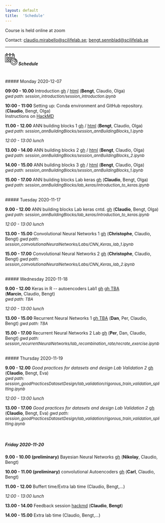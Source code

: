 ```yaml
---
layout: default
title:  'Schedule'
---
```


Course is held online at zoom

Contact: [claudio.mirabello@scilifelab.se](claudio.mirabello@scilifelab.se); [bengt.sennblad@scilifelab.se](bengt.sennblad@scilifelab.se)

----

##### <img border="0" src="icons/schedule-02.svg" width="40" height="40"> Schedule
<br/>
##### Monday 2020-12-07

**09:00 - 10.00** Introduction
[gh](https://github.com/NBISweden/workshop-neural-nets-and-deep-learning/blob/master/session_introduction/session_introduction.ipynb) / [html](session_introduction/session_introduction.html)
(**Bengt**, Claudio, Olga)  
<font size=2>_gwd path: session_introduction/session_introduction.ipynb_</font>


**10:00 - 11:00** Setting up: Conda environment and GitHub repository.
(**Claudio**, Bengt, Olga)  
Instructions on [HackMD](https://hackmd.io/fZc9DFyDSOO5Kd4RORb4Uw)

**11.00 - 12.00** ANN building blocks 1
[gh](https://github.com/NBISweden/workshop-neural-nets-and-deep-learning/session_annBuildingBlocks/session_annBuildingBlocks_1.ipynb) / [html](session_annBuildingBlocks/session_annBuildingBlocks_1.html)
(**Bengt**, Claudio, Olga)  
<font size=2>_gwd path: session_annBuildingBlocks/session_annBuildingBlocks_1.ipynb_</font>

*12:00 - 13:00 lunch*

**13.00 - 14.00** ANN building blocks 2
[gh](https://github.com/NBISweden/workshop-neural-nets-and-deep-learning/session_annBuildingBlocks/session_annBuildingBlocks_2.ipynb) / [html](session_annBuildingBlocks/session_annBuildingBlocks_2.html)
(**Bengt**, Claudio, Olga)  
<font size=2>_gwd path: session_annBuildingBlocks/session_annBuildingBlocks_2.ipynb_</font>

**14.00 - 15.00** ANN building blocks 3
[gh](https://github.com/NBISweden/workshop-neural-nets-and-deep-learning/session_annBuildingBlocks/session_annBuildingBlocks_3.ipynb) / [html](session_annBuildingBlocks_3.html)
(**Bengt**, Claudio, Olga)  
<font size=2>_gwd path: session_annBuildingBlocks/session_annBuildingBlocks_1.ipynb_</font>

**15.00 - 17.00** ANN building blocks Lab keras
[gh](session_annBuildingBlocks/lab_keras/introduction_to_keras.ipynb)
(**Claudio**, Bengt, Olga)  
<font size=2>_gwd path: session_annBuildingBlocks/lab_keras/introduction_to_keras.ipynb_</font>

<br/>
##### Tuesday 2020-11-17

**9.00 - 12.00** ANN building blocks Lab keras cntd.
[gh](session_annBuildingBlocks/lab_keras/introduction_to_keras.ipynb)
(**Claudio**, Bengt, Olga)  
<font size=2>_gwd path: session_annBuildingBlocks/lab_keras/introduction_to_keras.ipynb_</font>


*12:00 - 13:00 lunch*

**13.00 - 15.00** Convolutional Neural Networks 1 [gh](https://github.com/NBISweden/workshop-neural-nets-and-deep-learning/tree/master/session_convolutionalNeuralNetworks/Labs/CNN_Keras_lab_1.ipynb) (**Christophe**, Claudio, Bengt)
<font size=2>_gwd path: session_convolutionalNeuralNetworks/Labs/CNN_Keras_lab_1.ipynb_</font>

**15.00 - 17.00** Convolutional Neural Networks 2 [gh](https://github.com/NBISweden/workshop-neural-nets-and-deep-learning/tree/master/session_convolutionalNeuralNetworks/Labs/CNN_Keras_lab_2.ipynb) (**Christophe**, Claudio, Bengt)
<font size=2>_gwd path: session_convolutionalNeuralNetworks/Labs/CNN_Keras_lab_2.ipynb_</font>


<br/>
##### Wednesday 2020-11-18

**9.00 - 12.00** Keras in R -- autoencoders Lab1 [gh](session_rAutoencoders/session_rAutoencoders.ipynb)
[gh TBA](TBA)  
(**Marcin**, Claudio, Bengt)  
<font size=2>_gwd path: TBA_</font>

*12:00 - 13:00 lunch*

**13.00 - 15.00** Recurrent Neural Networks 1
[gh TBA](b)
(**Dan**, Per, Claudio, Bengt)
<font size=2>_gwd path: TBA_</font>

**15.00 - 17.00** Recurrent Neural Networks 2 Lab
[gh](https://github.com/NBISweden/workshop-neural-nets-and-deep-learning/blob/master/session_recurrentNeuralNetworks/lab_recombination_rate/recrate_exercise.ipynb)
(**Per**, Dan, Claudio, Bengt)
<font size=2>_gwd path: session_recurrentNeuralNetworks/lab_recombination_rate/recrate_exercise.ipynb_</font>


<br/>
##### Thursday 2020-11-19

**9.00 - 12.00** *Good practices for datasets and design Lab Validation 2* [gh](https://github.com/NBISweden/workshop-neural-nets-and-deep-learning/blob/master/session_goodPracticesDatasetDesign/lab_validation/rigorous_train_validation_splitting.ipynb) (**Claudio**, Bengt, Eva)  
<font size=2>_gwd path: session_goodPracticesDatasetDesign/lab_validation/rigorous_train_validation_splitting.ipynb_</font>

*12:00 - 13:00 lunch*


**13.00 - 17.00** *Good practices for datasets and design Lab Validation 2* [gh](https://github.com/NBISweden/workshop-neural-nets-and-deep-learning/blob/master/session_goodPracticesDatasetDesign/lab_validation/rigorous_train_validation_splitting.ipynb) (**Claudio**, Bengt, Eva)
<font size=2>_gwd path: session_goodPracticesDatasetDesign/lab_validation/rigorous_train_validation_splitting.ipynb_</font>

<br/>

##### Friday 2020-11-20

**9.00 - 10.00 (preliminary)** Bayesian Neural Networks [gh](session_bnn/session_bnn.ipynb) (**Nikolay**, Claudio, Bengt)

**10.00 - 11.00 (preliminary)** convolutional Autoencoders  [gh](session_ca/session_ca.ipynb) (**Carl**, Claudio, Bengt)

**11.00 - 12.00** Buffert time/Extra lab time (Claudio, Bengt,...)

*12:00 - 13:00 lunch*

**13.00 - 14.00** Feedback session [hackmd](session_feedback/session_feedback.xx) (**Claudio**, **Bengt**)

**14.00 - 15.00** Extra lab time (Claudio, Bengt,...)

<br/><br/>
